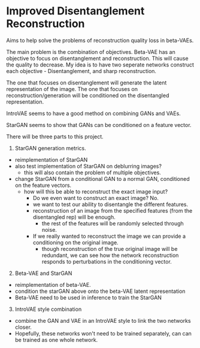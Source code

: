 # Improved Disentanglement Reconstruction
Aims to help solve the problems of reconstruction quality loss in beta-VAEs. 

The main problem is the combination of objectives. Beta-VAE has an objective to focus on disentanglement and reconstruction. This will cause the quality to decrease. My idea is to have two seperate networks construct each objective - Disentanglement, and sharp reconstruction.

The one that focuses on disentanglement will generate the latent representation of the image. The one that focuses on reconstruction/generation will be conditioned on the disentangled representation.

IntroVAE seems to have a good method on combining GANs and VAEs. 

StarGAN seems to show that GANs can be conditioned on a feature vector. 

There will be three parts to this project. 

1. StarGAN generation metrics.
- reimplementation of StarGAN
- also test implementation of StarGAN on deblurring images?
	- this will also contain the problem of multiple objectives.
- change StarGAN from a conditional GAN to a normal GAN, conditioned on the feature vectors.
	- how will this be able to reconstruct the exact image input?
		- Do we even want to construct an exact image? No.
		- we want to test our ability to disentangle the different features.
		- reconstruction of an image from the specified features (from the disentangled rep) will be enough.
			- the rest of the features will be randomly selected through noise.
		- If we really wanted to reconstruct the image we can provide a conditioning on the original image.
			- though reconstruction of the true original image will be redundant, we can see how the network reconstruction responds to perturbations in the conditioning vector.
			
2. Beta-VAE and StarGAN
- reimplementation of beta-VAE.
- condition the starGAN above onto the beta-VAE latent representation
- Beta-VAE need to be used in inference to train the StarGAN
3. IntroVAE style combination
- combine the GAN and VAE in an IntroVAE style to link the two networks closer. 
- Hopefully, these networks won't need to be trained separately, can can be trained as one whole network.


